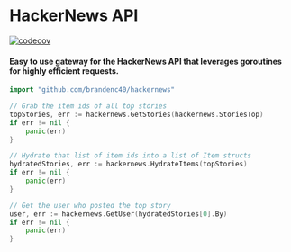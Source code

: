 # HackerNews API

[![codecov](https://codecov.io/gh/brandenc40/hackernews/branch/master/graph/badge.svg?token=YDCD39G1C1)](undefined)

#### Easy to use gateway for the HackerNews API that leverages goroutines for highly efficient requests.

```go
import "github.com/brandenc40/hackernews"

// Grab the item ids of all top stories
topStories, err := hackernews.GetStories(hackernews.StoriesTop)
if err != nil {
    panic(err)
}

// Hydrate that list of item ids into a list of Item structs
hydratedStories, err := hackernews.HydrateItems(topStories)
if err != nil {
    panic(err)
}

// Get the user who posted the top story
user, err := hackernews.GetUser(hydratedStories[0].By)
if err != nil {
    panic(err)
}
```
